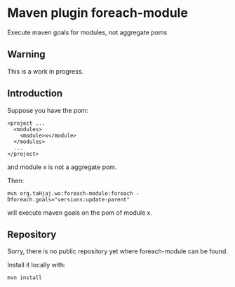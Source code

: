 # Maven plugin foreach-module
Execute maven goals for modules, not aggregate poms

## Warning

This is a work in progress.

## Introduction

Suppose you have the pom:

```
<project ...
  <modules>
    <module>x</module>
  </modules>
  ...
</project>
```

and module x is not a aggregate pom.

Then:

```
mvn org.taHjaj.wo:foreach-module:foreach -Dforeach.goals="versions:update-parent"
```

will execute maven goals on the pom of module x.

## Repository

Sorry, there is no public repository yet where foreach-module can be found.

Install it locally with:

```
mvn install
```


